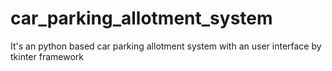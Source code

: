 # car_parking_allotment_system
It's an python based car parking allotment system with an user interface by tkinter framework
